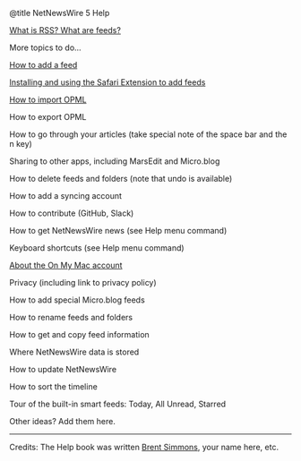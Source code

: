 @title NetNewsWire 5 Help


[What is RSS? What are feeds?](what-is-rss.html)

More topics to do…

[How to add a feed](adding-feeds.html)

[Installing and using the Safari Extension to add feeds](safari-extension.html)

[How to import OPML](import-opml.html)

How to export OPML

How to go through your articles (take special note of the space bar and the n key)

Sharing to other apps, including MarsEdit and Micro.blog

How to delete feeds and folders (note that undo is available)

How to add a syncing account

How to contribute (GitHub, Slack)

How to get NetNewsWire news (see Help menu command)

Keyboard shortcuts (see Help menu command)

[About the On My Mac account](on-my-mac.html)

Privacy (including link to privacy policy)

How to add special Micro.blog feeds

How to rename feeds and folders

How to get and copy feed information

Where NetNewsWire data is stored

How to update NetNewsWire

How to sort the timeline

Tour of the built-in smart feeds: Today, All Unread, Starred

Other ideas? Add them here.

---

Credits: The Help book was written [Brent Simmons](https://inessential.com/), your name here, etc.

